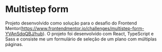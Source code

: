 # Multistep form

Projeto desenvolvido como solução para o desafio do Frontend Mentor(https://www.frontendmentor.io/challenges/multistep-form-YVAnSdqQBJ/hub). O projeto foi desenvolvido com React, TypeScript e Sass e consiste me um formulário de seleção de um plano com múltiplas páginas.

